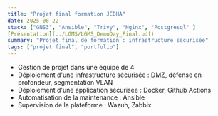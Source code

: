 ```yaml
---
title: "Projet final formation JEDHA"
date: 2025-08-22
stack: ["GNS3", "Ansible", "Trivy", "Nginx", "Postgresql" ]
[Présentation](../LGMS/LGMS_DemoDay_Final.pdf)
summary: "Projet final de formation : infrastructure sécurisée"
tags: ["projet final", "portfolio"]
---
```


- Gestion de projet dans une équipe de 4
- Déploiement d'une infrastructure sécurisée : DMZ, défense en profondeur, segmentation VLAN
- Déploiement d'une application sécurisée : Docker, Github Actions
- Automatisation de la maintenance : Ansible
- Supervision de la plateforme : Wazuh, Zabbix